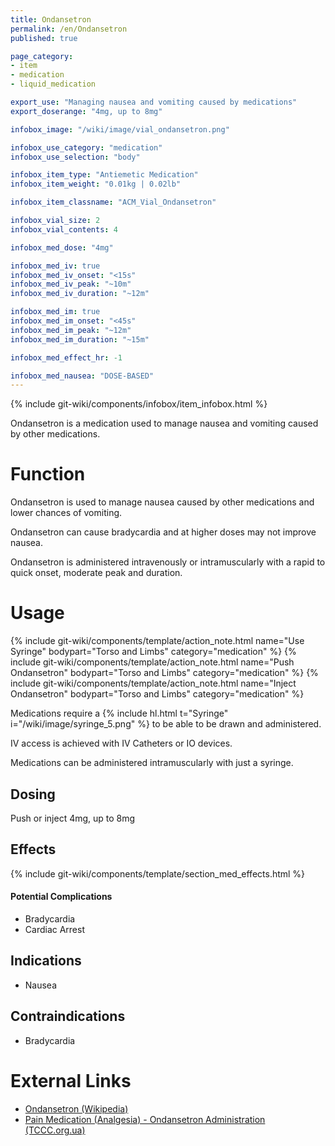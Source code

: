 ```yaml
---
title: Ondansetron
permalink: /en/Ondansetron
published: true

page_category:
- item
- medication
- liquid_medication

export_use: "Managing nausea and vomiting caused by medications"
export_doserange: "4mg, up to 8mg"

infobox_image: "/wiki/image/vial_ondansetron.png"

infobox_use_category: "medication"
infobox_use_selection: "body"

infobox_item_type: "Antiemetic Medication"
infobox_item_weight: "0.01kg | 0.02lb"

infobox_item_classname: "ACM_Vial_Ondansetron"

infobox_vial_size: 2
infobox_vial_contents: 4

infobox_med_dose: "4mg"

infobox_med_iv: true
infobox_med_iv_onset: "<15s"
infobox_med_iv_peak: "~10m"
infobox_med_iv_duration: "~12m"

infobox_med_im: true
infobox_med_im_onset: "<45s"
infobox_med_im_peak: "~12m"
infobox_med_im_duration: "~15m"

infobox_med_effect_hr: -1

infobox_med_nausea: "DOSE-BASED"
---
```


{% include git-wiki/components/infobox/item_infobox.html %}

Ondansetron is a medication used to manage nausea and vomiting caused by other medications.

# Function
Ondansetron is used to manage nausea caused by other medications and lower chances of vomiting.

Ondansetron can cause bradycardia and at higher doses may not improve nausea.

Ondansetron is administered intravenously or intramuscularly with a rapid to quick onset, moderate peak and duration.

# Usage
{% include git-wiki/components/template/action_note.html name="Use Syringe" bodypart="Torso and Limbs" category="medication" %}
{% include git-wiki/components/template/action_note.html name="Push Ondansetron" bodypart="Torso and Limbs" category="medication" %}
{% include git-wiki/components/template/action_note.html name="Inject Ondansetron" bodypart="Torso and Limbs" category="medication" %}

Medications require a {% include hl.html t="Syringe" i="/wiki/image/syringe_5.png" %} to be able to be drawn and administered.

IV access is achieved with IV Catheters or IO devices.

Medications can be administered intramuscularly with just a syringe.

## Dosing
Push or inject 4mg, up to 8mg

## Effects
{% include git-wiki/components/template/section_med_effects.html %}

#### Potential Complications
- Bradycardia
- Cardiac Arrest

## Indications
- Nausea

## Contraindications
- Bradycardia

# External Links
- [Ondansetron (Wikipedia)](https://en.wikipedia.org/wiki/Ondansetron)
- [Pain Medication (Analgesia) - Ondansetron Administration (TCCC.org.ua)](https://tccc.org.ua/en/guide/module-15-pain-medication-analgesia-cmc#n10)